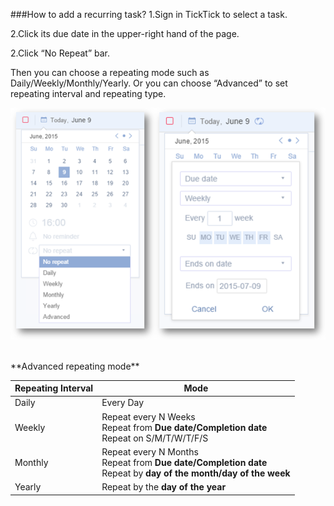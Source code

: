 ###How to add a recurring task?
1.Sign in TickTick to select a task.

2.Click its due date in the upper-right hand of the page.

2.Click “No Repeat” bar. 

Then you can choose a repeating mode such as Daily/Weekly/Monthly/Yearly. Or you can choose “Advanced” to set repeating interval and repeating type.


![](../images/webrecurring.png)



<br />
**Advanced repeating mode**

|Repeating Interval | Mode |
| -- | -- |
|Daily | Every Day |
| Weekly | Repeat every N Weeks<br />Repeat from **Due date/Completion date**<br />Repeat on S/M/T/W/T/F/S|
| Monthly |  Repeat every N Months<br />Repeat from **Due date/Completion date**<br />Repeat by **day of the month/day of the week**|
| Yearly | Repeat by the **day of the year** |

